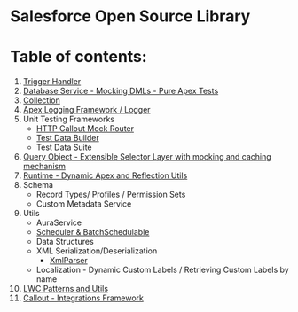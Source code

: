 # Salesforce Open Source Library

# Table of contents:

1. [Trigger Handler](docs/TriggerHandler.md)
2. [Database Service - Mocking DMLs - Pure Apex Tests](docs/DatabaseService.md)
3. [Collection](docs/Collection.md)
4. [Apex Logging Framework / Logger](docs/Logger.md)
5. Unit Testing Frameworks
    * [HTTP Callout Mock Router](docs/HttpCalloutMockRouter.md)
    * [Test Data Builder](docs/TestDataBuilder.md)
    * Test Data Suite
6. [Query Object - Extensible Selector Layer with mocking and caching mechanism](docs/Query.md)
7. [Runtime - Dynamic Apex and Reflection Utils](docs/Runtime.md)
8. Schema
    * Record Types/ Profiles / Permission Sets
    * Custom Metadata Service
9. Utils
    * AuraService
    * [Scheduler & BatchSchedulable](docs/Scheduler.md)
    * Data Structures
    * XML Serialization/Deserialization
        * [XmlParser](docs/XmlParser.md)
    * Localization - Dynamic Custom Labels / Retrieving Custom Labels by name
10. [LWC Patterns and Utils](docs/LWC.md)
11. [Callout - Integrations Framework](docs/callout.md) 